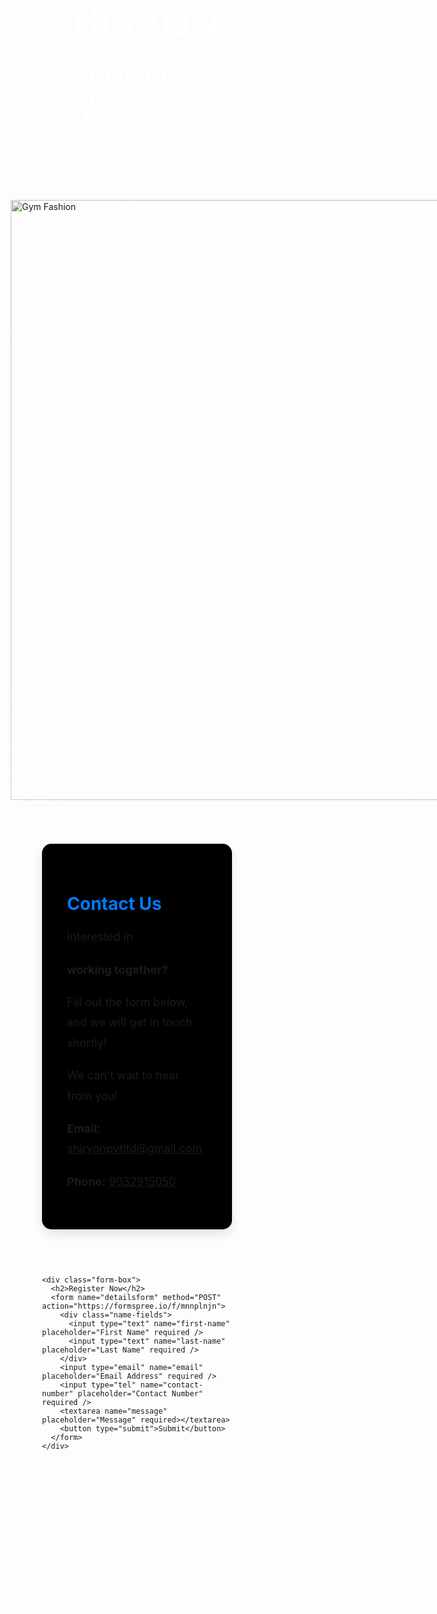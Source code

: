 <html>
<html lang="en">
<head>
  <meta charset="UTF-8" />
  <meta name="viewport" content="width=device-width, initial-scale=1.0" />
  <title>SHIRYON - Revolutionizing Your Gym Wardrobe</title>
  <link href="https://fonts.googleapis.com/css2?family=Poppins:wght@400;600&display=swap" rel="stylesheet" />
  <style>
    * {
      margin: 0;
      padding: 0;
      box-sizing: border-box;
    }

    body {
      font-family: 'Poppins', sans-serif;
      background-color: black;
      color: white;
      line-height: 1.6;
    }

    .site-header {
      padding: 50px 60px;
      color: white;
      text-align: left;
    }

    .site-title h1 {
      font-size: 60px;
      font-weight: 800;
      margin-bottom: 10px;
      color: white;
    }

    .site-title p {
      font-size: 30px;
      font-weight: 800;
      color: white;
      text-transform: uppercase;
      letter-spacing: 2px;
    }

    .header-image-container {
      width: 100vw;
      margin-top: 30px;
      position: relative;
      perspective: 1000px;
      overflow: hidden;
    }

    .header-image {
      width: 100vw;
      height: auto;
      display: block;
      object-fit: cover;
      transform-style: preserve-3d;
      animation:
        floatUpDown 6s ease-in-out infinite,
        rotate3D 12s ease-in-out infinite;
      position: relative;
      z-index: 1;
    }

    .header-image-container::after {
      content: '';
      position: absolute;
      top: 0;
      left: -50%;
      width: 50%;
      height: 100%;
      background: linear-gradient(
        120deg,
        rgba(255, 255, 255, 0) 0%,
        rgba(192, 192, 192, 0.4) 50%,
        rgba(255, 255, 255, 0) 100%
      );
      transform: skewX(-25deg);
      animation: shineSilver 3s ease-in-out infinite;
      z-index: 2;
      pointer-events: none;
    }

    @keyframes floatUpDown {
      0% { transform: translateY(0); }
      50% { transform: translateY(-15px); }
      100% { transform: translateY(0); }
    }

    @keyframes rotate3D {
      0% { transform: rotateX(0deg) rotateY(0deg); }
      25% { transform: rotateX(4deg) rotateY(4deg); }
      50% { transform: rotateX(-4deg) rotateY(-4deg); }
      75% { transform: rotateX(4deg) rotateY(-4deg); }
      100% { transform: rotateX(0deg) rotateY(0deg); }
    }

    @keyframes shineSilver {
      0% { left: -50%; }
      100% { left: 120%; }
    }

    .section-wrapper {
      display: flex;
      flex-wrap: wrap;
      justify-content: center;
      gap: 60px;
      padding: 70px 50px;
      max-width: 1200px;
      margin: auto;
    }

    .contact-box,
    .form-box {
      background: black;
      padding: 40px;
      border-radius: 15px;
      box-shadow: 0 8px 16px rgba(0, 0, 0, 0.1);
      width: 100%;
      max-width: 500px;
    }

    .contact-box {
      flex: 1 1 300px;
    }

    .contact-box h3 {
      color: #007bff;
      margin-bottom: 20px;
      font-size: 28px;
    }

    .contact-box p {
      font-size: 18px;
      line-height: 1.8;
      margin-bottom: 20px;
    }

    .form-box {
      flex: 1 1 500px;
    }

    .form-box h2 {
      text-align: center;
      color: #007bff;
      margin-bottom: 30px;
      font-size: 30px;
    }

    form {
      display: flex;
      flex-direction: column;
      gap: 20px;
    }

    .name-fields {
      display: flex;
      gap: 20px;
    }

    .name-fields input {
      flex: 1;
      padding: 15px;
      border: 1px solid #ccc;
      border-radius: 10px;
      font-size: 18px;
    }

    input,
    textarea {
      padding: 15px;
      border: 1px solid #ccc;
      border-radius: 10px;
      font-size: 18px;
      background-color: #d3d3d3;
      color: #333;
    }

    textarea {
      resize: vertical;
      min-height: 120px;
    }

    button {
      padding: 15px;
      background: linear-gradient(to right, #007bff, #00c6ff);
      color: white;
      border: none;
      border-radius: 10px;
      cursor: pointer;
      font-size: 18px;
      transition: background 0.3s;
    }

    button:hover {
      background: linear-gradient(to right, #0056b3, #0099cc);
    }

    footer {
      padding: 30px;
      background-color: transparent;
      color: white;
      font-size: 20px;
      font-weight: bold;
      text-align: left;
    }

    footer p {
      margin-bottom: 10px;
    }

    footer a {
      color: #f8fafa;
      text-decoration: none;
      font-weight: bold;
    }

    .Address {
      border-color: transparent;
    }

    @media (max-width: 768px) {
      .section-wrapper {
        flex-direction: column;
        padding: 50px 20px;
      }

      .name-fields {
        flex-direction: column;
      }

      .site-header {
        padding: 40px;
      }

      .site-title h1 {
        font-size: 40px;
      }

      .site-title p {
        font-size: 18px;
      }

      .header-image {
        width: 100vw;
      }
    }
  </style>
</head>
<body>
  <div class="site-header">
    <div class="site-title">
      <h1>SHIRYON</h1>
      <p>Revolutionizing your gym wardrobe</p>
    </div>
  </div>

  <div class="header-image-container">
    <img class="header-image" src="https://i.postimg.cc/GmYmt6gW/IMG-4601.png" alt="Gym Fashion" />
  </div>

  <div class="section-wrapper">
    <div class="contact-box">
      <h3>Contact Us</h3>
      <p>Interested in</p>
      <p><strong>working together?</strong></p>
      <p>Fill out the form below, and we will get in touch shortly!</p>
      <p>We can't wait to hear from you!</p>
      <p><strong>Email:</strong> <a href="mailto:shiryonpvtltd@gmail.com">shiryonpvtltd@gmail.com</a></p>
      <p><strong>Phone:</strong> <a href="tel:+919032915050">9032915050</a></p>
    </div>

    <div class="form-box">
      <h2>Register Now</h2>
      <form name="detailsform" method="POST" action="https://formspree.io/f/mnnplnjn">
        <div class="name-fields">
          <input type="text" name="first-name" placeholder="First Name" required />
          <input type="text" name="last-name" placeholder="Last Name" required />
        </div>
        <input type="email" name="email" placeholder="Email Address" required />
        <input type="tel" name="contact-number" placeholder="Contact Number" required />
        <textarea name="message" placeholder="Message" required></textarea>
        <button type="submit">Submit</button>
      </form>
    </div>
  </div>

  <footer>
    <div class="Address"></div>
    <p>SHIRYON TEXTILES PVT LTD,</p>
    <p>Plot 326, First floor, TNGO’s colony phase 2, Gachibowli, Hyderabad, India, 500032.</p>
  </footer>
</body>
</html>
